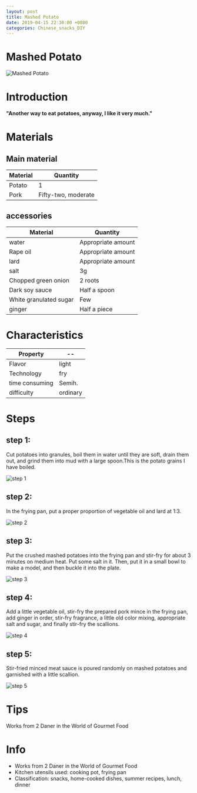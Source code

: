 ```yaml
---
layout: post
title: Mashed Potato
date: 2019-04-15 22:30:00 +0800
categories: Chinese_snacks_DIY
---
```


# Mashed Potato

![Mashed Potato]({{site.baseurl}}/img/407233/407233.jpg)

# Introduction

**"Another way to eat potatoes, anyway, I like it very much."**

# Materials


## Main material

Material|Quantity
--|--
Potato|1
Pork|Fifty-two, moderate

## accessories

Material|Quantity
--|--
water|Appropriate amount
Rape oil|Appropriate amount
lard|Appropriate amount
salt|3g
Chopped green onion|2 roots
Dark soy sauce|Half a spoon
White granulated sugar|Few
ginger|Half a piece

# Characteristics

Property|--
--|--
Flavor|light
Technology|fry
time consuming|Semih.
difficulty|ordinary

# Steps

## step 1:

Cut potatoes into granules, boil them in water until they are soft, drain them out, and grind them into mud with a large spoon.This is the potato grains I have boiled.

![step 1]({{site.baseurl}}/img/407233/1.jpg)

## step 2:

In the frying pan, put a proper proportion of vegetable oil and lard at 1:3.

![step 2]({{site.baseurl}}/img/407233/2.jpg)

## step 3:

Put the crushed mashed potatoes into the frying pan and stir-fry for about 3 minutes on medium heat. Put some salt in it. Then, put it in a small bowl to make a model, and then buckle it into the plate.

![step 3]({{site.baseurl}}/img/407233/3.jpg)

## step 4:

Add a little vegetable oil, stir-fry the prepared pork mince in the frying pan, add ginger in order, stir-fry fragrance, a little old color mixing, appropriate salt and sugar, and finally stir-fry the scallions.

![step 4]({{site.baseurl}}/img/407233/4.jpg)

## step 5:

Stir-fried minced meat sauce is poured randomly on mashed potatoes and garnished with a little scallion.

![step 5]({{site.baseurl}}/img/407233/5.jpg)

# Tips

Works from 2 Daner in the World of Gourmet Food

# Info

- Works from 2 Daner in the World of Gourmet Food
- Kitchen utensils used: cooking pot, frying pan
- Classification: snacks, home-cooked dishes, summer recipes, lunch, dinner